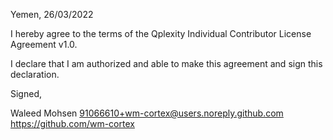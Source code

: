 Yemen, 26/03/2022

I hereby agree to the terms of the Qplexity Individual Contributor License Agreement v1.0.

I declare that I am authorized and able to make this agreement and sign this declaration.

Signed,

Waleed Mohsen 91066610+wm-cortex@users.noreply.github.com https://github.com/wm-cortex
